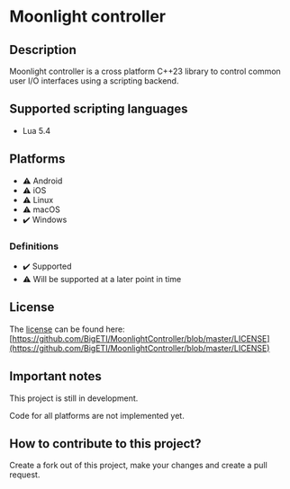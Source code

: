 ﻿# Moonlight controller

## Description

Moonlight controller is a cross platform C++23 library to control common user I/O interfaces using a scripting backend.

## Supported scripting languages

- Lua 5.4

## Platforms

- ⚠️ Android
- ⚠️ iOS
- ⚠️ Linux
- ⚠️ macOS
- ✔️ Windows

### Definitions

- ✔️ Supported
- ⚠️ Will be supported at a later point in time

## License

The [license](https://github.com/BigETI/MoonlightController/blob/master/LICENSE) can be found here: [https://github.com/BigETI/MoonlightController/blob/master/LICENSE](https://github.com/BigETI/MoonlightController/blob/master/LICENSE)

## Important notes

This project is still in development.

Code for all platforms are not implemented yet.

## How to contribute to this project?

Create a fork out of this project, make your changes and create a pull request.
